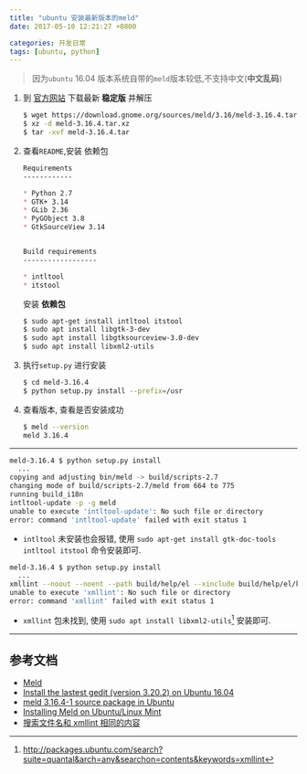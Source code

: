 ```yaml
---
title: "ubuntu 安装最新版本的meld"
date: 2017-05-10 12:21:27 +0800

categories: 开发日常
tags: [ubuntu, python]
---
```


>因为`ubuntu` 16.04 版本系统自带的`meld`版本较低,不支持中文(**中文乱码**)

1. 到 [官方网站](http://meldmerge.org/) 下载最新 **稳定版** 并解压

    ```bash
    $ wget https://download.gnome.org/sources/meld/3.16/meld-3.16.4.tar.xz
    $ xz -d meld-3.16.4.tar.xz
    $ tar -xvf meld-3.16.4.tar
    ```

1. 查看`README`,安装 依赖包

    ```markdown
    Requirements
    ------------

    * Python 2.7
    * GTK+ 3.14
    * GLib 2.36
    * PyGObject 3.8
    * GtkSourceView 3.14


    Build requirements
    ------------------

    * intltool
    * itstool
    ```
    安装 **依赖包**

    ```bash
    $ sudo apt-get install intltool itstool
    $ sudo apt install libgtk-3-dev
    $ sudo apt install libgtksourceview-3.0-dev
    $ sudo apt install libxml2-utils
    ```

1. 执行`setup.py` 进行安装

    ```bash
    $ cd meld-3.16.4
    $ python setup.py install --prefix=/usr
    ```

1. 查看版本, 查看是否安装成功

    ```bash
    $ meld --version
    meld 3.16.4
    ```

---
```bash
meld-3.16.4 $ python setup.py install
  ...
copying and adjusting bin/meld -> build/scripts-2.7
changing mode of build/scripts-2.7/meld from 664 to 775
running build_i18n
intltool-update -p -g meld
unable to execute 'intltool-update': No such file or directory
error: command 'intltool-update' failed with exit status 1
```

- `intltool` 未安装也会报错, 使用 `sudo apt-get install gtk-doc-tools intltool itstool` 命令安装即可.

```bash
meld-3.16.4 $ python setup.py install
  ...
xmllint --noout --noent --path build/help/el --xinclude build/help/el/keyboard-shortcuts.page
unable to execute 'xmllint': No such file or directory
error: command 'xmllint' failed with exit status 1
```

- `xmllint` 包未找到, 使用 `sudo apt install libxml2-utils`[^1]  安装即可.

---
## 参考文档
- [Meld](http://meldmerge.org/)
- [Install the lastest gedit (version 3.20.2) on Ubuntu 16.04](http://installfights.blogspot.com/2016/08/install-lastest-gedit-version-3202-on.html)
- [meld 3.16.4-1 source package in Ubuntu](https://launchpad.net/ubuntu/+source/meld/3.16.4-1)
- [Installing Meld on Ubuntu/Linux Mint](http://linuxpitstop.com/install-meld-on-ubuntu-and-mint-linux/)
- [搜索文件名和 xmllint 相同的内容](http://packages.ubuntu.com/search?suite=quantal&arch=any&searchon=contents&keywords=xmllint)



[^1]: http://packages.ubuntu.com/search?suite=quantal&arch=any&searchon=contents&keywords=xmllint
